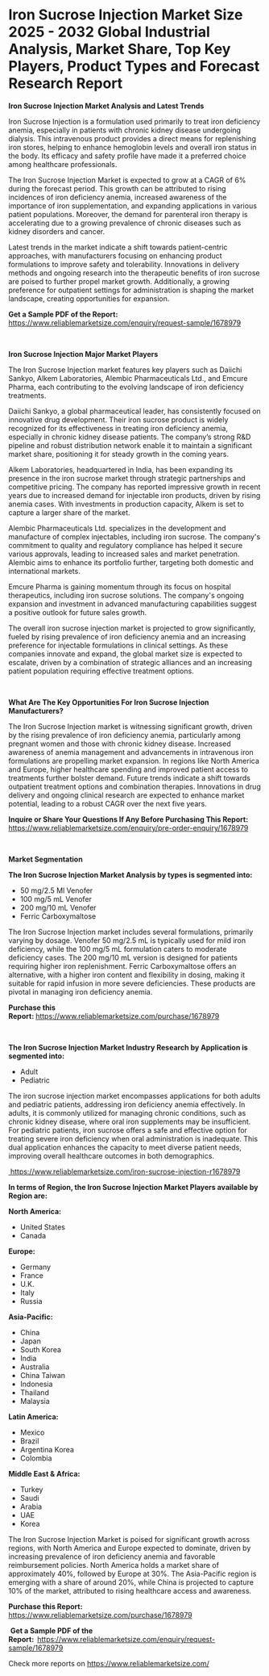 <p><h1>Iron Sucrose Injection Market Size 2025 - 2032 Global Industrial Analysis, Market Share, Top Key Players, Product Types and Forecast Research Report</h1></p><p><strong>Iron Sucrose Injection Market Analysis and Latest Trends</strong></p>
<p><p>Iron Sucrose Injection is a formulation used primarily to treat iron deficiency anemia, especially in patients with chronic kidney disease undergoing dialysis. This intravenous product provides a direct means for replenishing iron stores, helping to enhance hemoglobin levels and overall iron status in the body. Its efficacy and safety profile have made it a preferred choice among healthcare professionals.</p><p>The Iron Sucrose Injection Market is expected to grow at a CAGR of 6% during the forecast period. This growth can be attributed to rising incidences of iron deficiency anemia, increased awareness of the importance of iron supplementation, and expanding applications in various patient populations. Moreover, the demand for parenteral iron therapy is accelerating due to a growing prevalence of chronic diseases such as kidney disorders and cancer.</p><p>Latest trends in the market indicate a shift towards patient-centric approaches, with manufacturers focusing on enhancing product formulations to improve safety and tolerability. Innovations in delivery methods and ongoing research into the therapeutic benefits of iron sucrose are poised to further propel market growth. Additionally, a growing preference for outpatient settings for administration is shaping the market landscape, creating opportunities for expansion.</p></p>
<p><strong>Get a Sample PDF of the Report:&nbsp;</strong> <a href="https://www.reliablemarketsize.com/enquiry/request-sample/1678979?utm_campaign=3120&utm_medium=2&utm_source=Github&utm_content=ia&utm_term=24032025&utm_id=iron-sucrose-injection">https://www.reliablemarketsize.com/enquiry/request-sample/1678979</a></p>
<p>&nbsp;</p>
<p><strong>Iron Sucrose Injection Major Market Players</strong></p>
<p><p>The Iron Sucrose Injection market features key players such as Daiichi Sankyo, Alkem Laboratories, Alembic Pharmaceuticals Ltd., and Emcure Pharma, each contributing to the evolving landscape of iron deficiency treatments. </p><p>Daiichi Sankyo, a global pharmaceutical leader, has consistently focused on innovative drug development. Their iron sucrose product is widely recognized for its effectiveness in treating iron deficiency anemia, especially in chronic kidney disease patients. The company’s strong R&D pipeline and robust distribution network enable it to maintain a significant market share, positioning it for steady growth in the coming years.</p><p>Alkem Laboratories, headquartered in India, has been expanding its presence in the iron sucrose market through strategic partnerships and competitive pricing. The company has reported impressive growth in recent years due to increased demand for injectable iron products, driven by rising anemia cases. With investments in production capacity, Alkem is set to capture a larger share of the market.</p><p>Alembic Pharmaceuticals Ltd. specializes in the development and manufacture of complex injectables, including iron sucrose. The company's commitment to quality and regulatory compliance has helped it secure various approvals, leading to increased sales and market penetration. Alembic aims to enhance its portfolio further, targeting both domestic and international markets.</p><p>Emcure Pharma is gaining momentum through its focus on hospital therapeutics, including iron sucrose solutions. The company's ongoing expansion and investment in advanced manufacturing capabilities suggest a positive outlook for future sales growth. </p><p>The overall iron sucrose injection market is projected to grow significantly, fueled by rising prevalence of iron deficiency anemia and an increasing preference for injectable formulations in clinical settings. As these companies innovate and expand, the global market size is expected to escalate, driven by a combination of strategic alliances and an increasing patient population requiring effective treatment options.</p></p>
<p>&nbsp;</p>
<p><strong>What Are The Key Opportunities For Iron Sucrose Injection Manufacturers?</strong></p>
<p><p>The Iron Sucrose Injection market is witnessing significant growth, driven by the rising prevalence of iron deficiency anemia, particularly among pregnant women and those with chronic kidney disease. Increased awareness of anemia management and advancements in intravenous iron formulations are propelling market expansion. In regions like North America and Europe, higher healthcare spending and improved patient access to treatments further bolster demand. Future trends indicate a shift towards outpatient treatment options and combination therapies. Innovations in drug delivery and ongoing clinical research are expected to enhance market potential, leading to a robust CAGR over the next five years.</p></p>
<p><strong>Inquire or Share Your Questions If Any Before Purchasing This Report:</strong> <a href="https://www.reliablemarketsize.com/enquiry/pre-order-enquiry/1678979?utm_campaign=3120&utm_medium=2&utm_source=Github&utm_content=ia&utm_term=24032025&utm_id=iron-sucrose-injection">https://www.reliablemarketsize.com/enquiry/pre-order-enquiry/1678979</a></p>
<p>&nbsp;</p>
<p><strong>Market Segmentation</strong></p>
<p><strong>The Iron Sucrose Injection Market Analysis by types is segmented into:</strong></p>
<p><ul><li>50 mg/2.5 Ml Venofer</li><li>100 mg/5 mL Venofer</li><li>200 mg/10 mL Venofer</li><li>Ferric Carboxymaltose</li></ul></p>
<p><p>The Iron Sucrose Injection market includes several formulations, primarily varying by dosage. Venofer 50 mg/2.5 mL is typically used for mild iron deficiency, while the 100 mg/5 mL formulation caters to moderate deficiency cases. The 200 mg/10 mL version is designed for patients requiring higher iron replenishment. Ferric Carboxymaltose offers an alternative, with a higher iron content and flexibility in dosing, making it suitable for rapid infusion in more severe deficiencies. These products are pivotal in managing iron deficiency anemia.</p></p>
<p><strong>Purchase this Report:&nbsp;</strong><a href="https://www.reliablemarketsize.com/purchase/1678979?utm_campaign=3120&utm_medium=2&utm_source=Github&utm_content=ia&utm_term=24032025&utm_id=iron-sucrose-injection">https://www.reliablemarketsize.com/purchase/1678979</a></p>
<p>&nbsp;</p>
<p><strong>The Iron Sucrose Injection Market Industry Research by Application is segmented into:</strong></p>
<p><ul><li>Adult</li><li>Pediatric</li></ul></p>
<p><p>The iron sucrose injection market encompasses applications for both adults and pediatric patients, addressing iron deficiency anemia effectively. In adults, it is commonly utilized for managing chronic conditions, such as chronic kidney disease, where oral iron supplements may be insufficient. For pediatric patients, iron sucrose offers a safe and effective option for treating severe iron deficiency when oral administration is inadequate. This dual application enhances the capacity to meet diverse patient needs, improving overall healthcare outcomes in both demographics.</p></p>
<p><a href="https://www.reliablemarketsize.com/iron-sucrose-injection-r1678979?utm_campaign=3120&utm_medium=2&utm_source=Github&utm_content=ia&utm_term=24032025&utm_id=iron-sucrose-injection">&nbsp;https://www.reliablemarketsize.com/iron-sucrose-injection-r1678979</a></p>
<p><strong>In terms of Region, the Iron Sucrose Injection Market Players available by Region are:</strong></p>
<p>
    <p> <strong> North America: </strong>
        <ul>
            <li>United States</li>
            <li>Canada</li>
        </ul>
        </p> 
    <p> <strong> Europe: </strong>
        <ul>
            <li>Germany</li>
            <li>France</li>
            <li>U.K.</li>
            <li>Italy</li>
            <li>Russia</li>
        </ul>
        </p> 
    <p> <strong> Asia-Pacific: </strong>
        <ul>
            <li>China</li>
            <li>Japan</li>
            <li>South Korea</li>
            <li>India</li>
            <li>Australia</li>
            <li>China Taiwan</li>
            <li>Indonesia</li>
            <li>Thailand</li>
            <li>Malaysia</li>
        </ul>
        </p> 
    <p> <strong> Latin America: </strong>
        <ul>
            <li>Mexico</li>
            <li>Brazil</li>
            <li>Argentina Korea</li>
            <li>Colombia</li>
        </ul>
        </p> 
    <p> <strong> Middle East & Africa: </strong>
        <ul>
            <li>Turkey</li>
            <li>Saudi</li>
            <li>Arabia</li>
            <li>UAE</li>
            <li>Korea</li>
        </ul>
    </p>
    </p>
<p><p>The Iron Sucrose Injection Market is poised for significant growth across regions, with North America and Europe expected to dominate, driven by increasing prevalence of iron deficiency anemia and favorable reimbursement policies. North America holds a market share of approximately 40%, followed by Europe at 30%. The Asia-Pacific region is emerging with a share of around 20%, while China is projected to capture 10% of the market, attributed to rising healthcare access and awareness.</p></p>
<p><strong>Purchase this Report: </strong><a href="https://www.reliablemarketsize.com/purchase/1678979?utm_campaign=3120&utm_medium=2&utm_source=Github&utm_content=ia&utm_term=24032025&utm_id=iron-sucrose-injection">https://www.reliablemarketsize.com/purchase/1678979</a></p>
<p>&nbsp;<strong>Get a Sample PDF of the Report:&nbsp;&nbsp;</strong><a href="https://www.reliablemarketsize.com/enquiry/request-sample/1678979?utm_campaign=3120&utm_medium=2&utm_source=Github&utm_content=ia&utm_term=24032025&utm_id=iron-sucrose-injection">https://www.reliablemarketsize.com/enquiry/request-sample/1678979</a></p>
<p><strong></strong></p>
<p>Check more reports on <a href="https://www.reliablemarketsize.com/?utm_campaign=3120&utm_medium=2&utm_source=Github&utm_content=ia&utm_term=24032025&utm_id=iron-sucrose-injection">https://www.reliablemarketsize.com/</a></p>